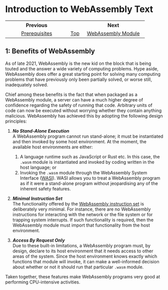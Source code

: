 # Introduction to WebAssembly Text
<table style="table-width: fixed; width: 100%">
<tr><th style="width: 45%">Previous</th>
    <th style="width: 10%"></th>
    <th style="width: 45%">Next</th></tr>
<tr><td style="text-align: center"><a href="./00%20Prerequisites.md">Prerequisites</a></td>
    <td style="text-align: center"><a href="./README.md">Top</a></td>
    <td style="text-align: center"><a href="./02%20WebAssembly%20Module.md">WebAssembly Module</a></td></tr>
</table>

## 1: Benefits of WebAssembly

As of late 2021, WebAssembly is the new kid on the block that is being touted and the answer a wide variety of computing problems.  Hype aside, WebAssembly does offer a great starting point for solving many computing problems that have previously only been partially solved, or worse still, inadequately solved.

Chief among these benefits is the fact that when packaged as a WebAssembly module, a server can have a much higher degree of confidence regarding the safety of running that code.  Arbitrary units of code can now be executed without worrying whether they contain anything malicious.  WebAssembly has achieved this by adopting the following design principles:

1. ***No Stand-Alone Execution***  
   A WebAssembly program cannot run stand-alone; it must be instantiated and then invoked by some host environment.  At the moment, the available host environments are either:
   1. A language runtime such as JavaScript or Rust etc.  In this case, the `.wasm` module is instantiated and invoked by coding written in the host language; or
   1. Invoking the `.wasm` module through the WebAssembly System Interface ([WASI](https://wasi.dev/)).  WASI allows you to treat a WebAssembly program as if it were a stand-alone program without jeopardising any of the inherent safety features.

1. ***Minimal Instruction Set***  
   The functionality offered by the [WebAssembly instruction set](https://pengowray.github.io/wasm-ops/) is deliberately very minimal.  For instance, there are no WebAssembly instructions for interacting with the network or the file system or for trapping system interrupts.  If such functionality is required, then the WebAssembly module must import that functionality from the host environment.

1. ***Access By Request Only***  
   Due to these built-in limitations, a WebAssembly program must, by design, declare to its host environment that it needs access to other areas of the system.  Since the host environment knows exactly which functions that module will invoke, it can make a well-informed decision about whether or not it should run that particular `.wasm` module.

Taken together, these features make WebAssembly programs very good at performing CPU-intensive activities.

